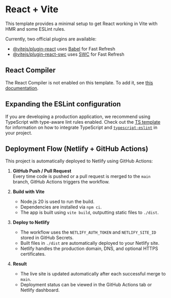 # React + Vite

This template provides a minimal setup to get React working in Vite with HMR and some ESLint rules.

Currently, two official plugins are available:

- [@vitejs/plugin-react](https://github.com/vitejs/vite-plugin-react/blob/main/packages/plugin-react) uses [Babel](https://babeljs.io/) for Fast Refresh
- [@vitejs/plugin-react-swc](https://github.com/vitejs/vite-plugin-react/blob/main/packages/plugin-react-swc) uses [SWC](https://swc.rs/) for Fast Refresh

## React Compiler

The React Compiler is not enabled on this template. To add it, see [this documentation](https://react.dev/learn/react-compiler/installation).

## Expanding the ESLint configuration

If you are developing a production application, we recommend using TypeScript with type-aware lint rules enabled. Check out the [TS template](https://github.com/vitejs/vite/tree/main/packages/create-vite/template-react-ts) for information on how to integrate TypeScript and [`typescript-eslint`](https://typescript-eslint.io) in your project.

## Deployment Flow (Netlify + GitHub Actions)

This project is automatically deployed to Netlify using GitHub Actions:

1. **GitHub Push / Pull Request**  
   Every time code is pushed or a pull request is merged to the `main` branch, GitHub Actions triggers the workflow.  

2. **Build with Vite**  
   - Node.js 20 is used to run the build.  
   - Dependencies are installed via `npm ci`.  
   - The app is built using `vite build`, outputting static files to `./dist`.  

3. **Deploy to Netlify**  
   - The workflow uses the `NETLIFY_AUTH_TOKEN` and `NETLIFY_SITE_ID` stored in GitHub Secrets.  
   - Built files in `./dist` are automatically deployed to your Netlify site.  
   - Netlify handles the production domain, DNS, and optional HTTPS certificates.  

4. **Result**  
   - The live site is updated automatically after each successful merge to `main`.  
   - Deployment status can be viewed in the GitHub Actions tab or Netlify dashboard.
